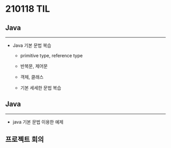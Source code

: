 # 210118 TIL

## Java

---

- Java 기본 문법 복습
    - primitive type, reference type
    
    - 반복문, 제어문
    
    - 객체, 클래스
    
    - 기본 세세한 문법 복습
    
      

## Java

---

- java 기본 문법 이용한 예제

  

## 프로젝트 회의